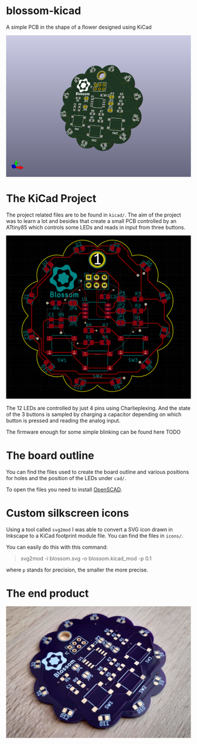 # blossom-kicad
A simple PCB in the shape of a flower designed using KiCad

![3D-render](images/blossom.png)

# The KiCad Project

The project related files are to be found in `kicad/`. The aim of the project was to learn a lot and besides that create a small PCB controlled by an ATtiny85 which controls some LEDs and reads in input from three buttons.

![layout](images/layout-blossom.png)

The 12 LEDs are controlled by just 4 pins using Charlieplexing. And the state of the 3 buttons is sampled by charging a capacitor depending on which button is pressed and reading the analog input.

The firmware enough for some simple blinking can be found here TODO

# The board outline

You can find the files used to create the board outline and various positions for holes and the position of the LEDs under `cad/`.

To open the files you need to install [OpenSCAD](https://openscad.org/).

# Custom silkscreen icons

Using a tool called `svg2mod` I was able to convert a SVG icon drawn in Inkscape to a KiCad footprint module file. You can find the files in `icons/`.

You can easily do this with this command:

> svg2mod -i blossom.svg -o blossom.kicad_mod -p 0.1

where `p` stands for precision, the smaller the more precise.

# The end product

![layout](images/blossom-top.jpg)
